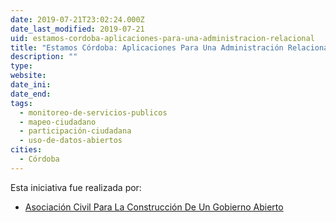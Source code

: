 ```yaml
---
date: 2019-07-21T23:02:24.000Z
date_last_modified: 2019-07-21
uid: estamos-cordoba-aplicaciones-para-una-administracion-relacional
title: "Estamos Córdoba: Aplicaciones Para Una Administración Relacional"
description: ""
type: 
website: 
date_ini: 
date_end: 
tags:
  - monitoreo-de-servicios-publicos
  - mapeo-ciudadano
  - participación-ciudadana
  - uso-de-datos-abiertos
cities: 
  - Córdoba
---
```


Esta iniciativa fue realizada por:

- [Asociación Civil Para La Construcción De Un Gobierno Abierto](/organizaciones/asociacion-civil-para-la-construccion-de-un-gobierno-abierto)
